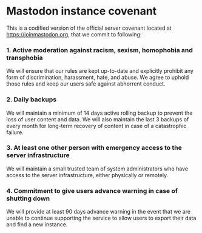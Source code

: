 # Mastodon instance covenant

This is a codified version of the official server covenant located at https://joinmastodon.org, that we commit to following:

### **1. Active moderation against racism, sexism, homophobia and transphobia**

We will ensure that our rules are kept up-to-date and explicitly prohibit any form of discrimination, harassment, hate, and abuse. We agree to uphold those rules and keep our users safe against abhorrent conduct.

### **2. Daily backups**

We will maintain a minimum of 14 days active rolling backup to prevent the loss of user content and data. We will also maintain the last 3 backups of every month for long-term recovery of content in case of a catastrophic failure.

### **3. At least one other person with emergency access to the server infrastructure**

We will maintain a small trusted team of system administrators who have access to the server infrastructure, either physically or remotely.

### **4. Commitment to give users advance warning in case of shutting down**

We will provide at least 90 days advance warning in the event that we are unable to continue supporting the service to allow users to export their data and find a new instance.